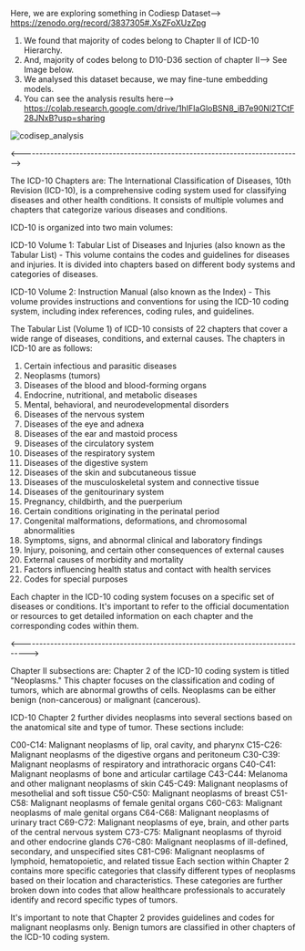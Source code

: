 Here, we are exploring something in Codiesp Dataset--> https://zenodo.org/record/3837305#.XsZFoXUzZpg
1. We found that majority of codes belong to Chapter II of ICD-10 Hierarchy.
2. And, majority of codes belong to D10-D36 section of chapter II--> See Image below.
3. We analysed this dataset because, we may fine-tune embedding models.
4. You can see the analysis results here--> https://colab.research.google.com/drive/1hIFIaGloBSN8_iB7e90Nl2TCtF28JNxB?usp=sharing


![codisep_analysis](https://github.com/bukharilab/xplainablityinhealthcare/assets/45236572/904b6c73-7cd5-41a7-af09-a69fe417fc0e)


<----------------------------------------------------------------------------->

The ICD-10 Chapters are:
The International Classification of Diseases, 10th Revision (ICD-10), is a comprehensive coding system used for classifying diseases and other health conditions. It consists of multiple volumes and chapters that categorize various diseases and conditions.

ICD-10 is organized into two main volumes:

ICD-10 Volume 1: Tabular List of Diseases and Injuries (also known as the Tabular List) - This volume contains the codes and guidelines for diseases and injuries. It is divided into chapters based on different body systems and categories of diseases.

ICD-10 Volume 2: Instruction Manual (also known as the Index) - This volume provides instructions and conventions for using the ICD-10 coding system, including index references, coding rules, and guidelines.

The Tabular List (Volume 1) of ICD-10 consists of 22 chapters that cover a wide range of diseases, conditions, and external causes. The chapters in ICD-10 are as follows:

1. Certain infectious and parasitic diseases
2. Neoplasms (tumors)
3. Diseases of the blood and blood-forming organs
4. Endocrine, nutritional, and metabolic diseases
5. Mental, behavioral, and neurodevelopmental disorders
6. Diseases of the nervous system
7. Diseases of the eye and adnexa
8. Diseases of the ear and mastoid process
9. Diseases of the circulatory system
10. Diseases of the respiratory system
11. Diseases of the digestive system
12. Diseases of the skin and subcutaneous tissue
13. Diseases of the musculoskeletal system and connective tissue
14. Diseases of the genitourinary system
15. Pregnancy, childbirth, and the puerperium
16. Certain conditions originating in the perinatal period
17. Congenital malformations, deformations, and chromosomal abnormalities
18. Symptoms, signs, and abnormal clinical and laboratory findings
19. Injury, poisoning, and certain other consequences of external causes
20. External causes of morbidity and mortality
21. Factors influencing health status and contact with health services
22. Codes for special purposes

Each chapter in the ICD-10 coding system focuses on a specific set of diseases or conditions. It's important to refer to the official documentation or resources to get detailed information on each chapter and the corresponding codes within them.

<-------------------------------------------------------------------------------->

Chapter II subsections are:
Chapter 2 of the ICD-10 coding system is titled "Neoplasms." This chapter focuses on the classification and coding of tumors, which are abnormal growths of cells. Neoplasms can be either benign (non-cancerous) or malignant (cancerous).

ICD-10 Chapter 2 further divides neoplasms into several sections based on the anatomical site and type of tumor. These sections include:

C00-C14: Malignant neoplasms of lip, oral cavity, and pharynx
C15-C26: Malignant neoplasms of the digestive organs and peritoneum
C30-C39: Malignant neoplasms of respiratory and intrathoracic organs
C40-C41: Malignant neoplasms of bone and articular cartilage
C43-C44: Melanoma and other malignant neoplasms of skin
C45-C49: Malignant neoplasms of mesothelial and soft tissue
C50-C50: Malignant neoplasms of breast
C51-C58: Malignant neoplasms of female genital organs
C60-C63: Malignant neoplasms of male genital organs
C64-C68: Malignant neoplasms of urinary tract
C69-C72: Malignant neoplasms of eye, brain, and other parts of the central nervous system
C73-C75: Malignant neoplasms of thyroid and other endocrine glands
C76-C80: Malignant neoplasms of ill-defined, secondary, and unspecified sites
C81-C96: Malignant neoplasms of lymphoid, hematopoietic, and related tissue
Each section within Chapter 2 contains more specific categories that classify different types of neoplasms based on their location and characteristics. These categories are further broken down into codes that allow healthcare professionals to accurately identify and record specific types of tumors.

It's important to note that Chapter 2 provides guidelines and codes for malignant neoplasms only. Benign tumors are classified in other chapters of the ICD-10 coding system.







